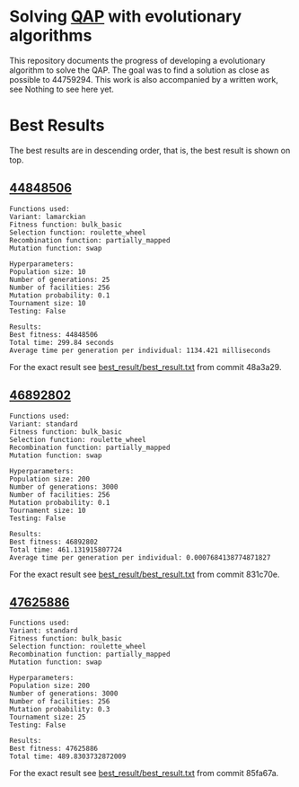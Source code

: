 # Solving [QAP](https://en.wikipedia.org/wiki/Quadratic_assignment_problem) with evolutionary algorithms
This repository documents the progress of developing a evolutionary algorithm to solve the QAP. The goal was to find a solution as close as possible to 44759294. This work is also accompanied by a written work, see Nothing to see here yet.

# Best Results

The best results are in descending order, that is, the best result is shown on top.

## [44848506](https://github.com/RaoulLuque/SolvingQAPWithEvolution/tree/48a3a2939e831397f5e634c0fc9c8fdbe18e27cb)
```text
Functions used:
Variant: lamarckian
Fitness function: bulk_basic
Selection function: roulette_wheel
Recombination function: partially_mapped
Mutation function: swap

Hyperparameters:
Population size: 10
Number of generations: 25
Number of facilities: 256
Mutation probability: 0.1
Tournament size: 10
Testing: False

Results:
Best fitness: 44848506
Total time: 299.84 seconds
Average time per generation per individual: 1134.421 milliseconds
```

For the exact result see [best_result/best_result.txt](https://github.com/RaoulLuque/SolvingQAPWithEvolution/blob/48a3a2939e831397f5e634c0fc9c8fdbe18e27cb/best_result/best_result.txt) from commit 48a3a29.

## [46892802](https://github.com/RaoulLuque/SolvingQAPWithEvolution/tree/831c70e6a3e51d0eaf5ef58764b3edae08fe07fe)
```text
Functions used:
Variant: standard
Fitness function: bulk_basic
Selection function: roulette_wheel
Recombination function: partially_mapped
Mutation function: swap

Hyperparameters:
Population size: 200
Number of generations: 3000
Number of facilities: 256
Mutation probability: 0.1
Tournament size: 10
Testing: False

Results:
Best fitness: 46892802
Total time: 461.131915807724
Average time per generation per individual: 0.0007684138774871827
```

For the exact result see [best_result/best_result.txt](https://github.com/RaoulLuque/SolvingQAPWithEvolution/blob/831c70e6a3e51d0eaf5ef58764b3edae08fe07fe/best_result/best_result.txt) from commit 831c70e.

## [47625886](https://github.com/RaoulLuque/SolvingQAPWithEvolution/tree/85fa67a4579f45fb683e58bdd0e1d28073cd3a78)
```text
Functions used:
Variant: standard
Fitness function: bulk_basic
Selection function: roulette_wheel
Recombination function: partially_mapped
Mutation function: swap

Hyperparameters:
Population size: 200
Number of generations: 3000
Number of facilities: 256
Mutation probability: 0.3
Tournament size: 25
Testing: False

Results:
Best fitness: 47625886
Total time: 489.8303732872009
```

For the exact result see [best_result/best_result.txt](https://github.com/RaoulLuque/SolvingQAPWithEvolution/blob/85fa67a4579f45fb683e58bdd0e1d28073cd3a78/best_result/best_result.txt) from commit 85fa67a.
